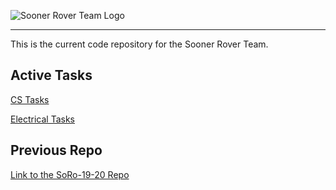 ![Sooner Rover Team Logo](/Mission%20Control/video_streamer/static/logo.png)

---

This is the current code repository for the Sooner Rover Team.

## Active Tasks
[CS Tasks](https://github.com/bentonsmith8/SoonerRoverTeamV/projects/2)

[Electrical Tasks](https://github.com/bentonsmith8/SoonerRoverTeamV/projects/3)

## Previous Repo
[Link to the SoRo-19-20 Repo](https://github.com/eric-plus-plus/SoRo-19-20)
